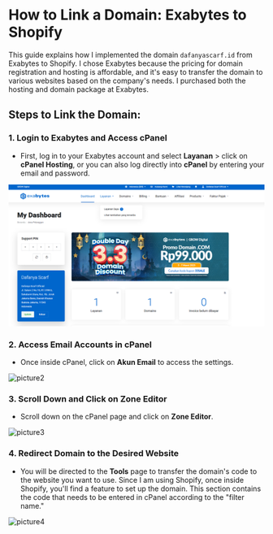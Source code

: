 # How to Link a Domain: Exabytes to Shopify

This guide explains how I implemented the domain `dafanyascarf.id` from Exabytes to Shopify. I chose Exabytes because the pricing for domain registration and hosting is affordable, and it's easy to transfer the domain to various websites based on the company's needs. I purchased both the hosting and domain package at Exabytes.

## Steps to Link the Domain:

### 1. Login to Exabytes and Access cPanel
- First, log in to your Exabytes account and select **Layanan** > click on **cPanel Hosting**, or you can also log directly into **cPanel** by entering your email and password.
  
![picture1](assets/images/picture1.png)

### 2. Access Email Accounts in cPanel
- Once inside cPanel, click on **Akun Email** to access the settings.

![picture2](picture2.jpeg)

### 3. Scroll Down and Click on Zone Editor
- Scroll down on the cPanel page and click on **Zone Editor**.

![picture3](picture3.jpeg)

### 4. Redirect Domain to the Desired Website
- You will be directed to the **Tools** page to transfer the domain's code to the website you want to use. Since I am using Shopify, once inside Shopify, you'll find a feature to set up the domain. This section contains the code that needs to be entered in cPanel according to the "filter name."
  
![picture4](picture4.jpeg)
